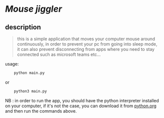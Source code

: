 # **_Mouse jiggler_**

## description

> this is a simple application that moves your computer mouse around continuously, in order to prevent your pc from going into sleep mode, it can also prevent disconnecting from apps where you need to stay connected such as microsoft teams etc...

usage:

```bash
    python main.py
```

or

```bash
    python3 main.py
```

NB : in order to run the app, you should have the python interpreter installed on your computer, if it's not the case, you can download it from [python.org](https://www.python.org) and then run the commands above.
